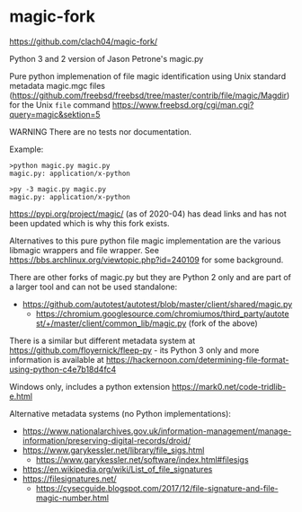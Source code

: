 # magic-fork

https://github.com/clach04/magic-fork/

Python 3 and 2 version of Jason Petrone's magic.py

Pure python implemenation of file magic identification using Unix standard
metadata magic.mgc files (https://github.com/freebsd/freebsd/tree/master/contrib/file/magic/Magdir) for the Unix `file` command  https://www.freebsd.org/cgi/man.cgi?query=magic&sektion=5

WARNING There are no tests nor documentation.

Example:

    >python magic.py magic.py
    magic.py: application/x-python

    >py -3 magic.py magic.py
    magic.py: application/x-python


https://pypi.org/project/magic/ (as of 2020-04) has dead links and has not been updated which is why this fork exists.

Alternatives to this pure python file magic implementation are the various libmagic wrappers and file wrapper. See https://bbs.archlinux.org/viewtopic.php?id=240109 for some background.

There are other forks of magic.py but they are Python 2 only and are part of a larger tool and can not be used standalone:

  * https://github.com/autotest/autotest/blob/master/client/shared/magic.py
      * https://chromium.googlesource.com/chromiumos/third_party/autotest/+/master/client/common_lib/magic.py (fork of the above)


There is a similar but different metadata system at https://github.com/floyernick/fleep-py - its Python 3 only and more information is available at https://hackernoon.com/determining-file-format-using-python-c4e7b18d4fc4

Windows only, includes a python extension https://mark0.net/code-tridlib-e.html

Alternative metadata systems (no Python implementations):

  * https://www.nationalarchives.gov.uk/information-management/manage-information/preserving-digital-records/droid/
  * https://www.garykessler.net/library/file_sigs.html
      * https://www.garykessler.net/software/index.html#filesigs
  * https://en.wikipedia.org/wiki/List_of_file_signatures
  * https://filesignatures.net/
      * https://cysecguide.blogspot.com/2017/12/file-signature-and-file-magic-number.html
